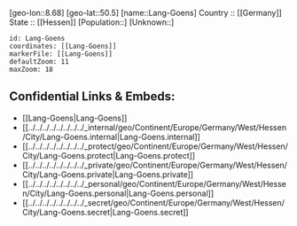 ﻿---
location: [50.5,8.68] 
mapzoom: [7,12] 
mapmarker: city 
type: City
tags:
- geo/City


SpocWebEntityId: 31812
isDeleted: false
confidential: public

---
[geo-lon::8.68] 
[geo-lat::50.5] 
[name::Lang-Goens] 
Country :: [[Germany]]  
State :: [[Hessen]] 
[Population::] 
[Unknown::] 


```leaflet
id: Lang-Goens
coordinates: [[Lang-Goens]] 
markerFile: [[Lang-Goens]] 
defaultZoom: 11 
maxZoom: 18
```


## Confidential Links & Embeds: 
- [[Lang-Goens|Lang-Goens]]  
- [[../../../../../../../../_internal/geo/Continent/Europe/Germany/West/Hessen/City/Lang-Goens.internal|Lang-Goens.internal]] 
- [[../../../../../../../../_protect/geo/Continent/Europe/Germany/West/Hessen/City/Lang-Goens.protect|Lang-Goens.protect]] 
- [[../../../../../../../../_private/geo/Continent/Europe/Germany/West/Hessen/City/Lang-Goens.private|Lang-Goens.private]] 
- [[../../../../../../../../_personal/geo/Continent/Europe/Germany/West/Hessen/City/Lang-Goens.personal|Lang-Goens.personal]] 
- [[../../../../../../../../_secret/geo/Continent/Europe/Germany/West/Hessen/City/Lang-Goens.secret|Lang-Goens.secret]] 
